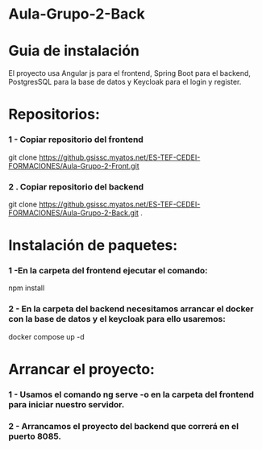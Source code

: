 # Aula-Grupo-2-Back

# Guia de instalación
El proyecto usa Angular js para el frontend, Spring Boot para el backend, PostgresSQL para la base de datos y Keycloak para el login y register.
# Repositorios:
### 1 - Copiar repositorio del frontend 
git clone https://github.gsissc.myatos.net/ES-TEF-CEDEI-FORMACIONES/Aula-Grupo-2-Front.git <br>
### 2 . Copiar repositorio del backend 
git clone https://github.gsissc.myatos.net/ES-TEF-CEDEI-FORMACIONES/Aula-Grupo-2-Back.git .
# Instalación de paquetes:
### 1 -En la carpeta del frontend ejecutar el comando:
npm install <br>
### 2 - En la carpeta del backend necesitamos arrancar el docker con la base de datos y el keycloak para ello usaremos:
docker compose up -d
# Arrancar el proyecto:
### 1 - Usamos el comando ng serve -o en la carpeta del frontend para iniciar nuestro servidor. <br>
### 2 - Arrancamos el proyecto del backend que correrá en el puerto 8085.
